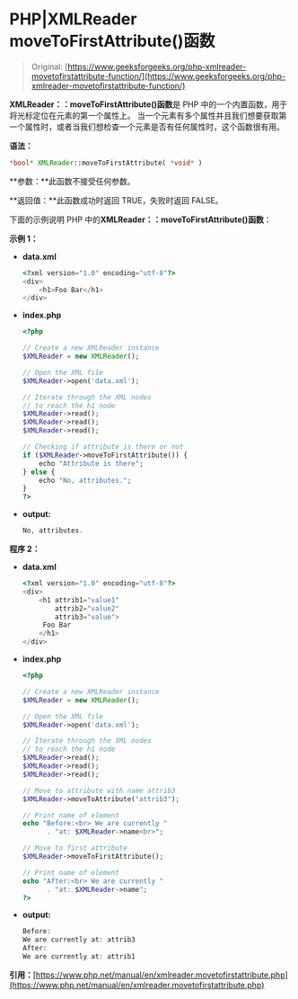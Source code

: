 # PHP|XMLReader moveToFirstAttribute()函数

> Original: [https://www.geeksforgeeks.org/php-xmlreader-movetofirstattribute-function/](https://www.geeksforgeeks.org/php-xmlreader-movetofirstattribute-function/)

**XMLReader：：moveToFirstAttribute()函数**是 PHP 中的一个内置函数，用于将光标定位在元素的第一个属性上。 当一个元素有多个属性并且我们想要获取第一个属性时，或者当我们想检查一个元素是否有任何属性时，这个函数很有用。

**语法：**

```php
*bool* XMLReader::moveToFirstAttribute( *void* )
```

**参数：**此函数不接受任何参数。

**返回值：**此函数成功时返回 TRUE，失败时返回 FALSE。

下面的示例说明 PHP 中的**XMLReader：：moveToFirstAttribute()函数**：

**示例 1：**

*   **data.xml**

    ```php
    <?xml version="1.0" encoding="utf-8"?>
    <div>
        <h1>Foo Bar</h1>
    </div>
    ```

*   **index.php**

    ```php
    <?php

    // Create a new XMLReader instance
    $XMLReader = new XMLReader();

    // Open the XML file
    $XMLReader->open('data.xml');

    // Iterate through the XML nodes
    // to reach the h1 node
    $XMLReader->read();
    $XMLReader->read();
    $XMLReader->read();

    // Checking if attribute is there or not
    if ($XMLReader->moveToFirstAttribute()) {
        echo "Attribute is there";
    } else {
        echo "No, attributes.";
    }
    ?>
    ```

*   **output:**

    ```php
    No, attributes.
    ```

**程序 2：**

*   **data.xml**

    ```php
    <?xml version="1.0" encoding="utf-8"?>
    <div>
        <h1 attrib1="value1" 
            attrib2="value2" 
            attrib3="value"> 
         Foo Bar 
        </h1>
    </div>
    ```

*   **index.php**

    ```php
    <?php

    // Create a new XMLReader instance
    $XMLReader = new XMLReader();

    // Open the XML file
    $XMLReader->open('data.xml');

    // Iterate through the XML nodes
    // to reach the h1 node
    $XMLReader->read();
    $XMLReader->read();
    $XMLReader->read();

    // Move to attribute with name attrib3
    $XMLReader->moveToAttribute("attrib3");

    // Print name of element
    echo "Before:<br> We are currently "
          . "at: $XMLReader->name<br>";

    // Move to first attribute
    $XMLReader->moveToFirstAttribute();

    // Print name of element
    echo "After:<br> We are currently "
          . "at: $XMLReader->name";
    ?>
    ```

*   **output:**

    ```php
    Before:
    We are currently at: attrib3
    After:
    We are currently at: attrib1
    ```

**引用：**[https://www.php.net/manual/en/xmlreader.movetofirstattribute.php](https://www.php.net/manual/en/xmlreader.movetofirstattribute.php)